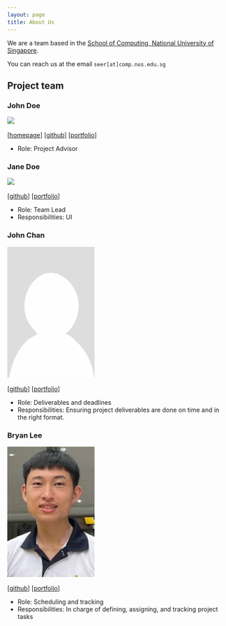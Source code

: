 ```yaml
---
layout: page
title: About Us
---
```


We are a team based in the [School of Computing, National University of Singapore](http://www.comp.nus.edu.sg).

You can reach us at the email `seer[at]comp.nus.edu.sg`

## Project team

### John Doe

<img src="images/johndoe.png" width="200px">

[[homepage](http://www.comp.nus.edu.sg/~damithch)]
[[github](https://github.com/johndoe)]
[[portfolio](team/johndoe.md)]

* Role: Project Advisor

### Jane Doe

<img src="images/johndoe.png" width="200px">

[[github](http://github.com/johndoe)]
[[portfolio](team/johndoe.md)]

* Role: Team Lead
* Responsibilities: UI

### John Chan

<img src="images/azumieflare.png" width="200px">

[[github](http://github.com/azumieflare)] [[portfolio](team/azumieflare.md)]

* Role: Deliverables and deadlines
* Responsibilities: Ensuring project deliverables are done on time and in the right format.

### Bryan Lee

<img src="images/bryanl2303.png" width="200px">

[[github](http://github.com/BryanL2303)]
[[portfolio](team/bryanlee.md)]

* Role: Scheduling and tracking
* Responsibilities: In charge of defining, assigning, and tracking project tasks
